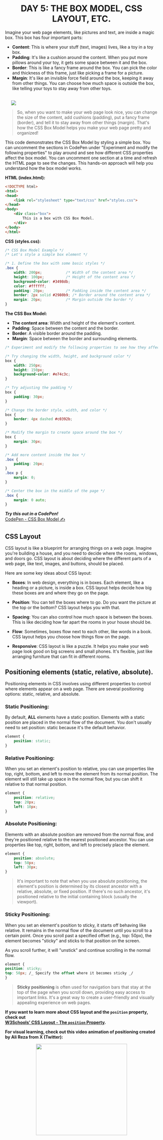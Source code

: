 **<h1 align=center>DAY 5: THE BOX MODEL, CSS LAYOUT, ETC. </h1>**

Imagine your web page elements, like pictures and text, are inside a magic box. This box has four important parts:

-  **Content**: This is where your stuff (text, images) lives, like a toy in a toy box.
-  **Padding**: It's like a cushion around the content. When you put more pillows around your toy, it gets some space between it and the box.
-  **Border**: This is like a fancy frame around the box. You can pick the color and thickness of this frame, just like picking a frame for a picture.
-  **Margin**: It's like an invisible force field around the box, keeping it away from other things. You can choose how much space is outside the box, like telling your toys to stay away from other toys.

<br>

<img src="assets/box_model.png" style="margin: 0 20px;"/>

<br>

> So, when you want to make your web page look nice, you can change the size of the content, add cushions (padding), put a fancy frame (border), and tell it to stay away from other things (margin). That's how the CSS Box Model helps you make your web page pretty and organized!
> 
This code demonstrates the CSS Box Model by styling a simple box. You can uncomment the sections in CodePen under "Experiment and modify the following properties" to play around and see how different CSS properties affect the box model. You can uncomment one section at a time and refresh the HTML page to see the changes. This hands-on approach will help you understand how the box model works.


**HTML (index.html):**
```html
<!DOCTYPE html>
<html>
<head>
    <link rel="stylesheet" type="text/css" href="styles.css">
</head>
<body>
    <div class="box">
        This is a box with CSS Box Model.
    </div>
</body>
</html>
```

**CSS (styles.css):**

```css
/* CSS Box Model Example */
/* Let's style a simple box element */

/* 1. Define the box with some basic styles */
.box {
    width: 200px;           /* Width of the content area */
    height: 100px;          /* Height of the content area */
    background-color: #3498db;
    color: #ffffff;
    padding: 20px;          /* Padding inside the content area */
    border: 2px solid #2980b9; /* Border around the content area */
    margin: 20px;           /* Margin outside the border */
}
```
**The CSS Box Model:**
   - **The content area**: Width and height of the element's content.
   - **Padding**: Space between the content and the border.
   - **Border**: A visible border around the padding.
   - **Margin**: Space between the border and surrounding elements.

```css
/* Experiment and modify the following properties to see how they affect the box model */

/* Try changing the width, height, and background color */
box {
    width: 250px;
    height: 150px;
    background-color: #e74c3c;
}

/* Try adjusting the padding */
box {
    padding: 30px;
} 

/* Change the border style, width, and color */
box {
    border: 4px dashed #c0392b;
} 

/* Modify the margin to create space around the box */
box {
    margin: 30px;
} 

/* Add more content inside the box */
.box {
    padding: 20px;
}
.box p {
    margin: 0;
} 

/* Center the box in the middle of the page */
.box {
    margin: 0 auto;
} 
```

***Try this out in a CodePen!***  
[CodePen - CSS Box Model ✍](https://codepen.io/pen?template=XWOMdXm)



**<h2>CSS Layout </h2>**

CSS layout is like a blueprint for arranging things on a web page. Imagine you're building a house, and you need to decide where the rooms, windows, and doors go. CSS layout is about deciding where the different parts of a web page, like text, images, and buttons, should be placed.

Here are some key ideas about CSS layout:

-  **Boxes**: In web design, everything is in boxes. Each element, like a heading or a picture, is inside a box. CSS layout helps decide how big these boxes are and where they go on the page.

-  **Position**: You can tell the boxes where to go. Do you want the picture at the top or the bottom? CSS layout helps you with that.

-  **Spacing**: You can also control how much space is between the boxes. This is like deciding how far apart the rooms in your house should be.

-  **Flow**: Sometimes, boxes flow next to each other, like words in a book. CSS layout helps you choose how things flow on the page.

-  **Responsive**: CSS layout is like a puzzle. It helps you make your web page look good on big screens and small phones. It's flexible, just like arranging furniture that can fit in different rooms.

**<h2>Positioning elements (static, relative, absolute).</h2>**

Positioning elements in CSS involves using different properties to control where elements appear on a web page. There are several positioning options: static, relative, and absolute.

### **Static Positioning:**

By default, **ALL** elements have a static position.
Elements with a static position are placed in the normal flow of the document.
You don't usually need to set position: static because it's the default behavior.

```css
element {
	position: static;
}
```

### **Relative Positioning:**

When you set an element's position to relative, you can use properties like top, right, bottom, and left to move the element from its normal position.
The element will still take up space in the normal flow, but you can shift it relative to that normal position.

```css
element {
	position: relative;
	top: 20px;
	left: 10px;
}
```

### **Absolute Positioning:**

Elements with an absolute position are removed from the normal flow, and they're positioned relative to the nearest positioned ancestor.
You can use properties like top, right, bottom, and left to precisely place the element.

```css
element {
	position: absolute;
	top: 50px;
	left: 30px;
}
```

> It's important to note that when you use absolute positioning, the element's position is determined by its closest ancestor with a relative, absolute, or fixed position. If there's no such ancestor, it's positioned relative to the initial containing block (usually the viewport).

### **Sticky Positioning:**

When you set an element's position to sticky, it starts off behaving like relative. It remains in the normal flow of the document until you scroll to a certain point.
Once you scroll past a specified offset (e.g., top: 50px), the element becomes "sticky" and sticks to that position on the screen.

As you scroll further, it will "unstick" and continue scrolling in the normal flow.

```css
element {
position: sticky;
top: 50px; /_ Specify the offset where it becomes sticky _/
}
```

> **Sticky positioning** is often used for navigation bars that stay at the top of the page when you scroll down, providing easy access to important links. It's a great way to create a user-friendly and visually appealing experience on web pages.

**If you want to learn more about CSS layout and the `position` property, check out  
[W3Schools' CSS Layout - The `position` Property](https://www.w3schools.com/css/css_positioning.asp).**


**For visual learning, check out this video animation of positioning created by Ali Reza from X (Twitter):**

<div align="center">
	<a href="https://twitter.com/Ali_Developer05/status/1713845222759977004?t=jorWTQSwr7r0QVSzv0xGCw&s=09">
	<img src="assets/css_position_tn.png" height="300px">
	</a>
</div>